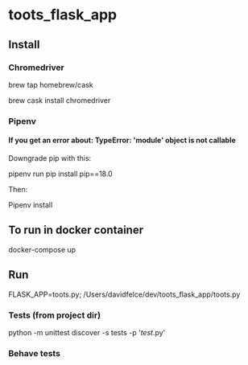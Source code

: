 # toots_flask_app

## Install

### Chromedriver

brew tap homebrew/cask

brew cask install chromedriver

### Pipenv

#### If you get an error about: TypeError: 'module' object is not callable

Downgrade pip with this:

pipenv run pip install pip==18.0

Then:

Pipenv install

## To run in docker container

docker-compose up

## Run

FLASK_APP=toots.py; /Users/davidfelce/dev/toots_flask_app/toots.py

### Tests (from project dir)

python -m unittest discover -s tests -p '*test*.py'

### Behave tests
